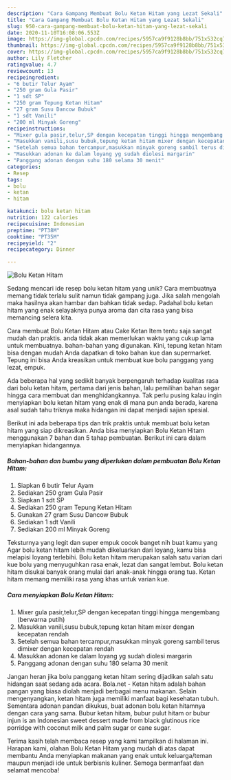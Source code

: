 ```yaml
---
description: "Cara Gampang Membuat Bolu Ketan Hitam yang Lezat Sekali"
title: "Cara Gampang Membuat Bolu Ketan Hitam yang Lezat Sekali"
slug: 950-cara-gampang-membuat-bolu-ketan-hitam-yang-lezat-sekali
date: 2020-11-10T16:08:06.553Z
image: https://img-global.cpcdn.com/recipes/5957ca9f9128b8bb/751x532cq70/bolu-ketan-hitam-foto-resep-utama.jpg
thumbnail: https://img-global.cpcdn.com/recipes/5957ca9f9128b8bb/751x532cq70/bolu-ketan-hitam-foto-resep-utama.jpg
cover: https://img-global.cpcdn.com/recipes/5957ca9f9128b8bb/751x532cq70/bolu-ketan-hitam-foto-resep-utama.jpg
author: Lily Fletcher
ratingvalue: 4.7
reviewcount: 13
recipeingredient:
- "6 butir Telur Ayam"
- "250 gram Gula Pasir"
- "1 sdt SP"
- "250 gram Tepung Ketan Hitam"
- "27 gram Susu Dancow Bubuk"
- "1 sdt Vanili"
- "200 ml Minyak Goreng"
recipeinstructions:
- "Mixer gula pasir,telur,SP dengan kecepatan tinggi hingga mengembang (berwarna putih)"
- "Masukkan vanili,susu bubuk,tepung ketan hitam mixer dengan kecepatan rendah"
- "Setelah semua bahan tercampur,masukkan minyak goreng sambil terus dimixer dengan kecepatan rendah"
- "Masukkan adonan ke dalam loyang yg sudah diolesi margarin"
- "Panggang adonan dengan suhu 180 selama 30 menit"
categories:
- Resep
tags:
- bolu
- ketan
- hitam

katakunci: bolu ketan hitam 
nutrition: 122 calories
recipecuisine: Indonesian
preptime: "PT38M"
cooktime: "PT35M"
recipeyield: "2"
recipecategory: Dinner

---
```



![Bolu Ketan Hitam](https://img-global.cpcdn.com/recipes/5957ca9f9128b8bb/751x532cq70/bolu-ketan-hitam-foto-resep-utama.jpg)

Sedang mencari ide resep bolu ketan hitam yang unik? Cara membuatnya memang tidak terlalu sulit namun tidak gampang juga. Jika salah mengolah maka hasilnya akan hambar dan bahkan tidak sedap. Padahal bolu ketan hitam yang enak selayaknya punya aroma dan cita rasa yang bisa memancing selera kita.

Cara membuat Bolu Ketan Hitam atau Cake Ketan Item tentu saja sangat mudah dan praktis. anda tidak akan memerlukan waktu yang cukup lama untuk membuatnya. bahan-bahan yang digunakan. Kini, tepung ketan hitam bisa dengan mudah Anda dapatkan di toko bahan kue dan supermarket. Tepung ini bisa Anda kreasikan untuk membuat kue bolu panggang yang lezat, empuk.

Ada beberapa hal yang sedikit banyak berpengaruh terhadap kualitas rasa dari bolu ketan hitam, pertama dari jenis bahan, lalu pemilihan bahan segar hingga cara membuat dan menghidangkannya. Tak perlu pusing kalau ingin menyiapkan bolu ketan hitam yang enak di mana pun anda berada, karena asal sudah tahu triknya maka hidangan ini dapat menjadi sajian spesial.


Berikut ini ada beberapa tips dan trik praktis untuk membuat bolu ketan hitam yang siap dikreasikan. Anda bisa menyiapkan Bolu Ketan Hitam menggunakan 7 bahan dan 5 tahap pembuatan. Berikut ini cara dalam menyiapkan hidangannya.

<!--inarticleads1-->

##### Bahan-bahan dan bumbu yang diperlukan dalam pembuatan Bolu Ketan Hitam:

1. Siapkan 6 butir Telur Ayam
1. Sediakan 250 gram Gula Pasir
1. Siapkan 1 sdt SP
1. Sediakan 250 gram Tepung Ketan Hitam
1. Gunakan 27 gram Susu Dancow Bubuk
1. Sediakan 1 sdt Vanili
1. Sediakan 200 ml Minyak Goreng


Teksturnya yang legit dan super empuk cocok banget nih buat kamu yang Agar bolu ketan hitam lebih mudah dikeluarkan dari loyang, kamu bisa melapisi loyang terlebihi. Bolu ketan hitam merupakan salah satu varian dari kue bolu yang menyuguhkan rasa enak, lezat dan sangat lembut. Bolu ketan hitam disukai banyak orang mulai dari anak-anak hingga orang tua. Ketan hitam memang memiliki rasa yang khas untuk varian kue. 

<!--inarticleads2-->

##### Cara menyiapkan Bolu Ketan Hitam:

1. Mixer gula pasir,telur,SP dengan kecepatan tinggi hingga mengembang (berwarna putih)
1. Masukkan vanili,susu bubuk,tepung ketan hitam mixer dengan kecepatan rendah
1. Setelah semua bahan tercampur,masukkan minyak goreng sambil terus dimixer dengan kecepatan rendah
1. Masukkan adonan ke dalam loyang yg sudah diolesi margarin
1. Panggang adonan dengan suhu 180 selama 30 menit


Jangan heran jika bolu panggang ketan hitam sering dijadikan salah satu hidangan saat sedang ada acara. Bola.net - Ketan hitam adalah bahan pangan yang biasa diolah menjadi berbagai menu makanan. Selain mengenyangkan, ketan hitam juga memiliki manfaat bagi kesehatan tubuh. Sementara adonan pandan dikukus, buat adonan bolu ketan hitamnya dengan cara yang sama. Bubur ketan hitam, bubur pulut hitam or bubur injun is an Indonesian sweet dessert made from black glutinous rice porridge with coconut milk and palm sugar or cane sugar. 

Terima kasih telah membaca resep yang kami tampilkan di halaman ini. Harapan kami, olahan Bolu Ketan Hitam yang mudah di atas dapat membantu Anda menyiapkan makanan yang enak untuk keluarga/teman maupun menjadi ide untuk berbisnis kuliner. Semoga bermanfaat dan selamat mencoba!
